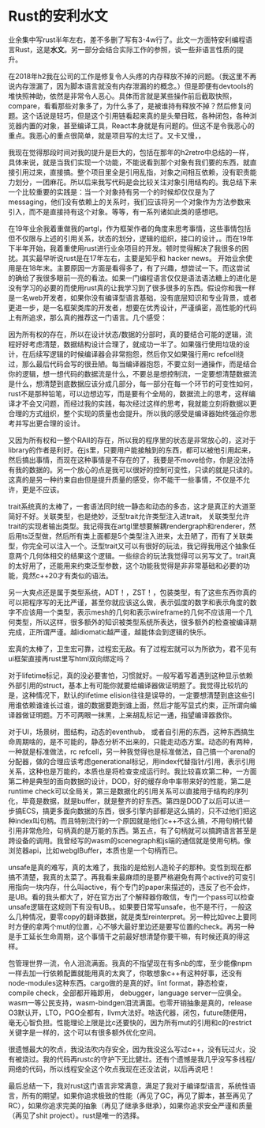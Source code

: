 # Rust的安利水文

业余集中写rust半年左右，差不多删了写有3-4w行了。此文一方面特安利编程语言Rust，这是**水文**。另一部分会结合实际工作的参照，谈一些非语言性质的提升。

在2018年h2我在公司的工作是修复令人头疼的内存释放不掉的问题。（我这里不再说内存泄漏了，因为脚本语言就没有内存泄漏的的概念。）但是即便有devtools的堆快照神助，依然是非常令人恶心。具体而言就是某些操作前后截取快照，compare，看看那些对象多了，为什么多了，是被谁持有释放不掉？然后修复问题。这个话说是轻巧，但是这个引用链看起来真的是头晕目眩，各种闭包，各种浏览器内置的对象，甚至编译工具，React本身就是有问题的。但这不是令我恶心的重点。我恶心的重点很简单，就是项目写的太烂了。又卡又慢，，

我现在觉得那段时间对我的提升是巨大的，包括在那年的h2retro中总结的一样，具体来说，就是当我们实现一个功能，不能说看到那个对象有我们要的东西，就直接引用过来，直接搞。整个项目里全是引用乱指，对象之间相互依赖，没有职责能力划分，一团麻花。所以后来我写代码是会比较关注对象引用结构的。我总结下来一个比较重要的实践是：当一个对象持有另一个的时候却仅仅是为了messaging，他们没有依赖上的关系时，我们应该将另一个对象作为方法参数来引入，而不是直接持有这个对象。等等，有一系列诸如此类的感想吧。

在19年业余我着重做我的artgl，作为框架作者的角度来思考事情，这些事情包括但不仅限与上述的引用关系，状态的划分，逻辑的组织，接口的设计，。而在19年下半年开始，我着重使用rust进行业余项目的开发。顿时觉得解决了我很多的困扰。其实最早听说rust是在17年左右，主要是知乎和 hacker news。 开始业余使用是在18年末。主要原因一方面是看得多了，有了兴趣，想尝试一下。而这尝试的确给了我很多眼前一亮的看法。如果一门编程语言仅仅是语法语法糖上的进化是没有学习的必要的而使用rust真的让我学习到了很多很多的东西。假设你和我一样是一名web开发者，如果你没有编译型语言基础，没有底层知识和专业背景，或者更进一步，是一名框架类库的开发者，想要在优秀设计，严谨缜密，高性能的代码上有所追求，那么真的推荐这一门语言。几个感受：

因为所有权的存在，所以在设计状态/数据的分部时，真的要结合可能的逻辑，流程好好考虑清楚，数据结构设计合理了，就成功一半了。如果强行使用垃圾的设计，在后续写逻辑的时候编译器会非常抱怨，然后你又如果强行用rc refcell绕过，那么最后代码会写的很丑陋。每当编译器抱怨，不要立刻一通操作，而是结合你的逻辑，想一想代码的数据流是什么，不要总是想控制流，一定要想清楚数据流是什么，想清楚到底数据应该分成几部分，每一部分在每一个环节的可变性如何，rust不是那种铅笔，可以边想边写，而是要有个全局的，数据流上的思考，这样编译才不会又问题，而经过我的实践，每次经过这样的思考，我就能立刻将数据以更合理的方式组织，整个实现的质量也会提升。所以我的感受是编译器始终强迫你思考并写出更合理的设计。

又因为所有权和一整个RAII的存在，所以我的程序里的状态是非常放心的，这对于library的作者是利好。在js里，只要用户能接触到的东西，都可以被他引用起来，然后搞出事情，而现在这种事情是不存在的了，我要是不move给你，你是没法持有我的数据的。另一个放心的点是我可以很好的控制可变性，只读的就是只读的。这真的是另一种约束自由但是提升质量的感受，你不能干一些事情，不仅是不允许，更是不应该。

trait系统真的太棒了，一套语法同时统一静态和动态的多态，这才是真正的大道至简好不好。关联类型，也是绝妙，泛型trait允许类型注入进trait， 关联类型允许trait的实现者输出类型。我记得我在artgl里想要解耦rendergraph和renderer，然后用ts泛型做，然后所有类上面都是5个类型注入进来，太丑陋了，而有了关联类型，你完全可以注入一个。泛型trait又可以有很好的玩法，我记得我用这个抽象任意两个几何体相交的结果这个逻辑。一些综合的玩法我觉得可以另写文了。trait真的太好用了，还能用来约束泛型参数，这个功能我觉得是非非常基础和必要的功能，竟然c++20才有类似的语法。

另一大爽点还是属于类型系统，ADT！，ZST！，包装类型，有了这些东西你真的可以把程序写的无比严谨，甚至你就应该这么做，表示弧度的数字和表示角度的数字不应该用一个类型，表示mesh的几何和表示wireframe的几何不应该用一个几何类型，所以这样，很多额外的知识被类型系统所表达，很多额外的检查被编译期完成，正所谓严谨。越idiomatic越严谨，越能体会到逻辑的快乐。

宏真的太棒了，卫生宏可靠，过程宏无敌。有了过程宏就可以为所欲为，君不见有ui框架直接再rust里写html双向绑定吗？

对于lifetime标记，真的没必要害怕，习惯就好。一般写着写着遇到这种显示依赖外部引用的struct，基本上有可能你就要给编译器做证明题了。我觉得比较坑的是，这种情况下，默认的lifetime elision往往是误导的，一定要想清楚到底这些引用谁依赖谁谁长过谁，谁的数据要跑到谁上面，然后才能写显式约束，正所谓向编译器做证明题。万不可两眼一抹黑，上来胡乱标记一通，指望编译器救你。

对于UI，场景树，图结构，动态的eventhub， 或者自引用的东西，这种东西搞生命周期啥的，是不可能的，静态分析不出来的，只能走动态方案。动态的有两种，一种就是标准做法，rc refcell，另一种我觉得也是标准做法，自己搞一个arena的分配器，做的合理应该考虑generational标记，用index代替指针/引用，表示引用关系，这种也是万能的，本质也是将检查变成运行时。我比较喜欢第二种，一方面第二种是典型的面向数据的设计，DOD，好的缓存命中率带来好的性能，第二是runtime check可以全局关，第三是数据化的引用关系可以直接用于结构的序列化，毕竟是数据，就是buffer，就是整齐的好东西。第四是DOD了以后可以进一步搞ECS，搞更多面向数据的东西，很多引擎内部都是这么搞的，只不过他们把这种index叫句柄。而且特别流行的一个原因就是他们c++不这么搞，不用句柄代替引用非常危险，句柄真的是万能的东西。第五点，有了句柄就可以搞跨语言甚至是跨设备的调用。我曾经写的wasm的scenegraph和js端的通信就是使用句柄。像浏览器api，比如webglBuffer，本质也是一个句柄而已。

unsafe是真的难写，真的太难了，我指的是给别人造轮子的那种。变性到现在都搞不清楚，我真的太菜了。再我看来最麻烦的是要严格避免有两个active的可变引用指向一块内存，什么叫active，有个专门的paper来描述的，违反了也不会炸，是UB。看的我头都大了，好在官方出了个解释器你敢信，专门一个pass可以检查unsafe逻辑在这规则下有没有UB。。如果要日常写unsafe，也不是不行，一般这么几种情况，要零copy的翻译数据，就是类型reinterpret。另一种比如vec上要同时方便的拿两个mut的位置，心不够大最好里边还是要写位置的check。再另一种是手工延长生命周期，这个事情干之前最好想清楚你要干嘛，有时候还真的得这样。

包管理世界一流，令人泪流满面。我真的不指望现在有多nb的库，至少能像npm一样去加一行依赖配置就能用真的太爽了，你敢想象c++有这种好事，还没有node-modules这种东西。cargo做的是真的好。lint format，静态检查，compile check，全部都开箱即用， debugger，language server一应俱全。wasm一等公民支持，wasm-bindgen泪流满面。也零开销抽象是真的，release O3默认开，LTO，PGO全都有，llvm大法好。啥迭代器，闭包，future随便用，毫无心智负担。性能理论上限是比c还要快的，因为所有mut的引用和c的restrict关键字是一样的，这个可以有很多额外优化空间。

很遗憾最大的吹点，我没法吹内存安全，因为我没这么写过c++，没有玩过火，没有被烧过。我的代码再rustc的守护下无比健壮。还有个遗憾是我几乎没写多线程/网络的代码，所以线程安全这个吹点我现在还没法说，以后再说吧！

最后总结一下，我对rust这门语言非常满意，满足了我对于编译型语言，系统性语言，所有的期望。如果你追求极致的性能（再见了GC，再见了脚本，甚至再见了RC），如果你追求完美的抽象（再见了继承多继承），如果你追求安全严谨和质量（再见了shit project）。rust是唯一的选择。

